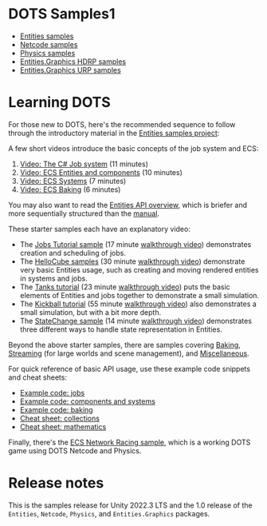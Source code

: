 # DOTS Samples1

- [Entities samples](./EntitiesSamples/Assets/README.md)
- [Netcode samples](./NetcodeSamples/Assets/README.md)
- [Physics samples](./PhysicsSamples/README.md)
- [Entities.Graphics HDRP samples](./GraphicsSamples/HDRPSamples/README.md)
- [Entities.Graphics URP samples](./GraphicsSamples/URPSamples/README.md)

# Learning DOTS

For those new to DOTS, here's the recommended sequence to follow through the introductory material in the [Entities samples project](./EntitiesSamples/Assets/README.md):

A few short videos introduce the basic concepts of the job system and ECS:

1. [Video: The C# Job system](https://youtu.be/jdW66hA-Qu8) (11 minutes)
1. [Video: ECS Entities and components](https://youtu.be/jzCEzNoztzM) (10 minutes)
1. [Video: ECS Systems](https://youtu.be/k07I-DpCcvE) (7 minutes)
1. [Video: ECS Baking](https://youtu.be/r337nXZFYeA) (6 minutes)

You may also want to read the [Entities API overview](./EntitiesSamples/Assets/README.md#entities-api-overview), which is briefer and more sequentially structured than the [manual](https://docs.unity3d.com/Packages/com.unity.entities@latest/).

These starter samples each have an explanatory video:

- The [Jobs Tutorial sample](./EntitiesSamples/Assets/Tutorials/Jobs/README.md) (17 minute [walkthrough video](https://youtu.be/oOgNg2gL2yw)) demonstrates creation and scheduling of jobs.
- The [HelloCube samples](./EntitiesSamples/Assets/HelloCube/README.md) (30 minute [walkthrough video](https://youtu.be/32TLgtA9yUM)) demonstrate very basic Entities usage, such as creating and moving rendered entities in systems and jobs.
- The [Tanks tutorial](./EntitiesSamples/Assets/Tutorials/Tanks/README.md) (23 minute [walkthrough video](https://youtu.be/jAVVxoWU5lo)) puts the basic elements of Entities and jobs together to demonstrate a small simulation.
- The [Kickball tutorial](./EntitiesSamples/Assets/Tutorials/Kickball/README.md) (55 minute [walkthrough video](https://youtu.be/P6_3L7RTcm0)) also demonstrates a small simulation, but with a bit more depth. 
- The [StateChange sample](./EntitiesSamples/Assets/Miscellaneous/StateChange/) (14 minute [walkthrough video](https://youtu.be/KC-EyCh5TrY)) demonstrates three different ways to handle state representation in Entities. 

Beyond the above starter samples, there are samples covering [Baking](./EntitiesSamples/Assets/Baking/README.md), [Streaming](./EntitiesSamples/Assets/Streaming/README.md) (for large worlds and scene management), and [Miscellaneous](./EntitiesSamples/Assets/Miscellaneous/README.md).

For quick reference of basic API usage, use these example code snippets and cheat sheets:

- [Example code: jobs](./EntitiesSamples/Assets/ExampleCode/Jobs.cs)
- [Example code: components and systems](./EntitiesSamples/Assets/ExampleCode/ComponentsSystems.cs)
- [Example code: baking](./EntitiesSamples/Assets/ExampleCode/Baking.cs)
- [Cheat sheet: collections](./EntitiesSamples/Docs/cheatsheet/collections.md)
- [Cheat sheet: mathematics](./EntitiesSamples/Docs/cheatsheet/mathematics.md)

Finally, there's the [ECS Network Racing sample](https://github.com/Unity-Technologies/ECS-Network-Racing-Sample), which is a working DOTS game using DOTS Netcode and Physics.

# Release notes

This is the samples release for Unity 2022.3 LTS and the 1.0 release of the `Entities`, `Netcode`, `Physics`, and `Entities.Graphics` packages.